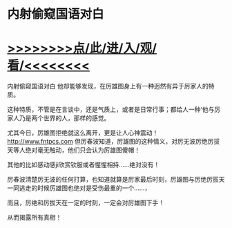 # 内射偷窥国语对白

# <a href="https://https://github.com/kiuhd/dfrw/issues/1">>>>>>>>>点/此/进/入/观/看/<<<<<<<<</a>

内射偷窥国语对白
他却能够发现，在厉雄图身上有一种迥然有异于厉家人的特质。

这种特质，不管是在言谈中，还是气质上，或者是日常行事；都给人一种‘他与厉家人乃是两个世界的人，那样的感觉。

尤其今日，厉雄图拒绝就这么离开，更是让人心神震动！
http://www.fntpcs.com
但厉春波知道，厉雄图的这种情义，对厉无波厉绝厉拔天等人绝对毫无触动，他们只会认为厉雄图傻帽！

其他的比如感动感ji欣赏钦服或者惺惺相持……绝对没有！

厉春波清楚厉无波的任何打算，也知道就算是厉家最后时刻，厉雄图与厉绝厉拔天一同逃走的时候厉雄图也绝对是受伤最重的一个……，

而且，厉绝和厉拔天在一定的时刻，一定会对厉雄图下手！

从而揭露所有真相！
